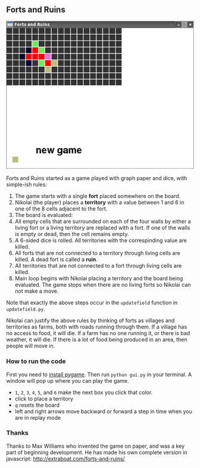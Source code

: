 ## Forts and Ruins

![](screenshot.png)

Forts and Ruins started as a game played with graph paper and dice, with simple-ish rules:

1. The game starts with a single **fort** placed somewhere on the board.
2. Nikolai (the player) places a **territory** with a value between 1 and 6 in one of the 8 cells adjacent to the fort.
3. The board is evaluated:
 1. All empty cells that are surrounded on each of the four walls by either a living fort or a living territory are replaced with a fort. If one of the walls is empty or dead, then the cell remains empty.
 2. A 6-sided dice is rolled. All territories with the correspinding value are killed.
 3. All forts that are not connected to a territory through living cells are killed. A dead fort is called a **ruin**.
 4. All territories that are not connected to a fort through living cells are killed.
4. Main loop begins with Nikolai placing a territory and the board being evaluated. The game stops when there are no living forts so Nikolai can not make a move.

Note that exactly the above steps occur in the `updatefield` function in `updatefield.py`.

Nikolai can justify the above rules by thinking of forts as villages and territories as farms, both with roads running through them. If a village has no access to food, it will die. If a farm has no one running it, or there is bad weather, it will die. If there is a lot of food being produced in an area, then people will move in.

### How to run the code

First you need to [install pygame](http://www.pygame.org/download.shtml).
Then run `python gui.py` in your terminal.
A window will pop up where you can play the game.

* `1`, `2`, `3`, `4`, `5`, and `6` make the next box you click that color.
* click to place a territory
* `q` resets the board
* left and right arrows move backward or forward a step in time when you are in replay mode

### Thanks

Thanks to Max Williams who invented the game on paper, and was a key part of beginning development. He has made his own complete version in javascript: http://extraboat.com/forts-and-ruins/
